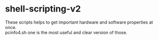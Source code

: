 # shell-scripting-v2
These scripts helps to get important hardware and software properties at once. <br />
pcinfo4.sh one is the most useful and clear version of those.
